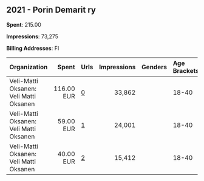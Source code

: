 ## 2021 - Porin Demarit ry 
**Spent**: 215.00

**Impressions**: 73,275

**Billing Addresses**: FI

|Organization|Spent|Urls|Impressions|Genders|Age Brackets|Country Codes|
|:---|---:|:---|---:|:---|:---|:---|
|Veli-Matti Oksanen: Veli Matti Oksanen|116.00 EUR|[0](https://www.snap.com/political-ads/asset/d98774c0e682f099bbb7186cdc9023e103dcaf5c012d139263ece32e29f727c6?mediaType=jpg)|33,862||18-40|finland|
|Veli-Matti Oksanen: Veli Matti Oksanen|59.00 EUR|[1](https://www.snap.com/political-ads/asset/eda7ae559469b771e1d87b36987559b53527bd4c9379f252038c35ee43f308f5?mediaType=jpg)|24,001||18-40|finland|
|Veli-Matti Oksanen: Veli Matti Oksanen|40.00 EUR|[2](https://www.snap.com/political-ads/asset/287121d102f492c87ac4a8894b6a9c41c4ea7a98ab462847a6735306cafbfe4b?mediaType=jpg)|15,412||18-40|finland|
